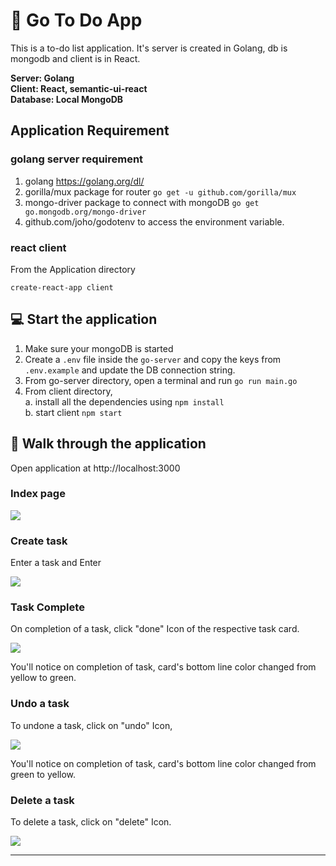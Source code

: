# :memo: Go To Do App
This is a to-do list application. It's server is created in Golang, db is mongodb and client is in React.

**Server: Golang  
Client: React, semantic-ui-react  
Database: Local MongoDB**

## Application Requirement

### golang server requirement

1. golang https://golang.org/dl/
2. gorilla/mux package for router `go get -u github.com/gorilla/mux`
3. mongo-driver package to connect with mongoDB `go get go.mongodb.org/mongo-driver`
4. github.com/joho/godotenv to access the environment variable.

### react client

From the Application directory

`create-react-app client`

## :computer: Start the application

1. Make sure your mongoDB is started
2. Create a `.env` file inside the `go-server` and copy the keys from `.env.example` and update the DB connection string.
3. From go-server directory, open a terminal and run
   `go run main.go`
4. From client directory,  
   a. install all the dependencies using `npm install`  
   b. start client `npm start`

## :panda_face: Walk through the application

Open application at http://localhost:3000

### Index page

![](https://github.com/Akanksha-Verma31/go-to-do-app/blob/master/images/index.PNG)

### Create task

Enter a task and Enter

![](https://github.com/Akanksha-Verma31/go-to-do-app/blob/master/images/createTask.PNG)

### Task Complete

On completion of a task, click "done" Icon of the respective task card.

![](https://github.com/Akanksha-Verma31/go-to-do-app/blob/master/images/taskComplete.PNG)

You'll notice on completion of task, card's bottom line color changed from yellow to green.

### Undo a task

To undone a task, click on "undo" Icon,

![](https://github.com/Akanksha-Verma31/go-to-do-app/blob/master/images/createTask.PNG)


You'll notice on completion of task, card's bottom line color changed from green to yellow.

### Delete a task

To delete a task, click on "delete" Icon.

![](https://github.com/Akanksha-Verma31/go-to-do-app/blob/master/images/deletetask.PNG)

---
